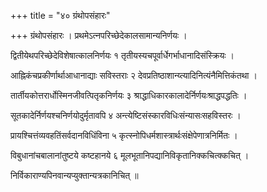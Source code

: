 +++
title = "४० ग्रंथोपसंहारः"

+++
ग्रंथोपसंहारः । प्रथमेऽत्नपरिच्छेदेकालसामान्यनिर्णयः ।

द्वितीयेथपरिच्छेदेविशेषात्कालनिर्णयः १ तृतीयस्यचपूर्वार्धेगर्भाधानादिसंस्क्रियः ।

आह्निकंचप्रकीर्णार्थाआधानाद्याः सविस्तराः २ देवप्रतिष्ठाशान्य्त्यादिनित्यंनैमित्तिकंतथा ।

तार्तीयकोत्तरार्धोस्मिनजीवत्पितृकनिर्णयः ३ श्राद्धाधिकारकालादेर्निर्णयःश्राद्धपद्धतिः ।

सूतकादेर्निर्णयश्चनिर्णयोदुर्मृतावपि ४ अन्त्येष्टिसंस्कारविधिःसंन्यासःसहविस्तरः ।

प्रायश्चित्तंव्यवहतिंसर्वदानविधिंविना ५ कृत्स्नोपिधर्मशास्त्रार्थःसंक्षेपेणात्रनिर्मितः ।

विबुधानांचबालानांतुष्टये कष्टहानये ६ मूलभूतानिपद्यानिविकृतानिक्कचित्क्कचित् ।

निर्विकाराण्यपिनवान्यप्युक्तान्यत्रकानिचित् ॥
